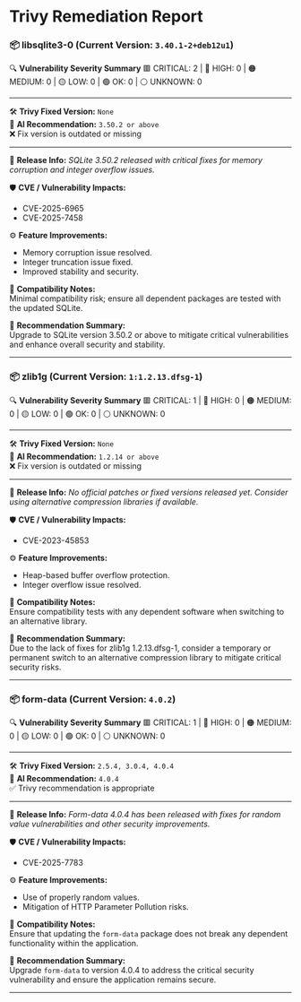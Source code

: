 # Trivy Remediation Report


### 📦 libsqlite3-0 (Current Version: `3.40.1-2+deb12u1`)

🔍 **Vulnerability Severity Summary**
🟥 CRITICAL: 2 | 🔴 HIGH: 0 | 🟠 MEDIUM: 0 | 🟡 LOW: 0 | 🟢 OK: 0 | ⚪ UNKNOWN: 0

---

🛠️ **Trivy Fixed Version:** `None`  
🤖 **AI Recommendation:** `3.50.2 or above`  
❌ Fix version is outdated or missing

---

📅 **Release Info:** *SQLite 3.50.2 released with critical fixes for memory corruption and integer overflow issues.*

🛡️ **CVE / Vulnerability Impacts:**
- CVE-2025-6965
- CVE-2025-7458


⚙️ **Feature Improvements:**
- Memory corruption issue resolved.
- Integer truncation issue fixed.
- Improved stability and security.


🧪 **Compatibility Notes:**  
Minimal compatibility risk; ensure all dependent packages are tested with the updated SQLite.

🧠 **Recommendation Summary:**  
Upgrade to SQLite version 3.50.2 or above to mitigate critical vulnerabilities and enhance overall security and stability.

---

### 📦 zlib1g (Current Version: `1:1.2.13.dfsg-1`)

🔍 **Vulnerability Severity Summary**
🟥 CRITICAL: 1 | 🔴 HIGH: 0 | 🟠 MEDIUM: 0 | 🟡 LOW: 0 | 🟢 OK: 0 | ⚪ UNKNOWN: 0

---

🛠️ **Trivy Fixed Version:** `None`  
🤖 **AI Recommendation:** `1.2.14 or above`  
❌ Fix version is outdated or missing

---

📅 **Release Info:** *No official patches or fixed versions released yet. Consider using alternative compression libraries if available.*

🛡️ **CVE / Vulnerability Impacts:**
- CVE-2023-45853


⚙️ **Feature Improvements:**
- Heap-based buffer overflow protection.
- Integer overflow issue resolved.


🧪 **Compatibility Notes:**  
Ensure compatibility tests with any dependent software when switching to an alternative library.

🧠 **Recommendation Summary:**  
Due to the lack of fixes for zlib1g 1.2.13.dfsg-1, consider a temporary or permanent switch to an alternative compression library to mitigate critical security risks.

---

### 📦 form-data (Current Version: `4.0.2`)

🔍 **Vulnerability Severity Summary**
🟥 CRITICAL: 1 | 🔴 HIGH: 0 | 🟠 MEDIUM: 0 | 🟡 LOW: 0 | 🟢 OK: 0 | ⚪ UNKNOWN: 0

---

🛠️ **Trivy Fixed Version:** `2.5.4, 3.0.4, 4.0.4`  
🤖 **AI Recommendation:** `4.0.4`  
✅ Trivy recommendation is appropriate

---

📅 **Release Info:** *Form-data 4.0.4 has been released with fixes for random value vulnerabilities and other security improvements.*

🛡️ **CVE / Vulnerability Impacts:**
- CVE-2025-7783


⚙️ **Feature Improvements:**
- Use of properly random values.
- Mitigation of HTTP Parameter Pollution risks.


🧪 **Compatibility Notes:**  
Ensure that updating the `form-data` package does not break any dependent functionality within the application.

🧠 **Recommendation Summary:**  
Upgrade `form-data` to version 4.0.4 to address the critical security vulnerability and ensure the application remains secure.

---
